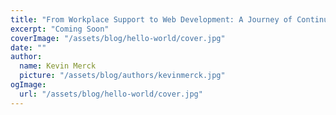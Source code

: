 ```yaml
---
title: "From Workplace Support to Web Development: A Journey of Continuous Learning Part 2 "
excerpt: "Coming Soon"
coverImage: "/assets/blog/hello-world/cover.jpg"
date: ""
author:
  name: Kevin Merck
  picture: "/assets/blog/authors/kevinmerck.jpg"
ogImage:
  url: "/assets/blog/hello-world/cover.jpg"
---
```

